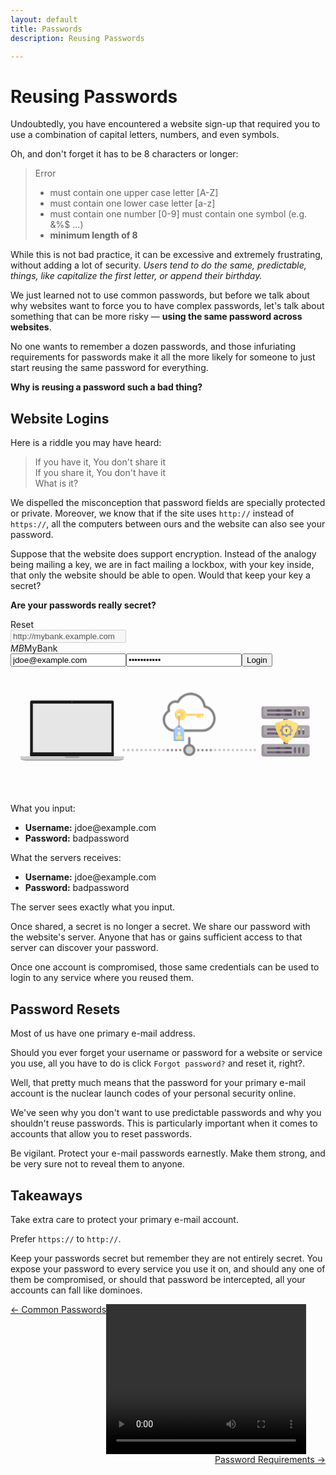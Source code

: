 ```yaml
---
layout: default
title: Passwords
description: Reusing Passwords

---
```

# Reusing Passwords

Undoubtedly, you have encountered a website sign-up that required you to use a
combination of capital letters, numbers, and even symbols.

Oh, and don't forget it has to be 8 characters or longer:

> Error
>
> * must contain one upper case letter \[A-Z\]
> * must contain one lower case letter \[a-z\]
> * must contain one number \[0-9\]
>   must contain one symbol (e.g. &%$ ...)
> * **minimum length of 8**

While this is not bad practice, it can be excessive and extremely frustrating,
without adding a lot of security. _Users tend to do the same, predictable,
things, like capitalize the first letter, or append their birthday._

We just learned not to use common passwords, but before we talk about why
websites want to force you to have complex passwords, let's talk about
something that can be more risky — **using the same password across
websites**.

No one wants to remember a dozen passwords, and those infuriating requirements
for passwords make it all the more likely for someone to just start reusing the
same password for everything.

**Why is reusing a password such a bad thing?**

## Website Logins

Here is a riddle you may have heard:

> If you have it, You don't share it  
> If you share it, You don't have it  
> What is it?

We dispelled the misconception that password fields are specially protected or
private.  Moreover, we know that if the site uses `http://` instead of
`https://`, all the computers between ours and the website can also see your
password.

Suppose that the website does support encryption. Instead of the analogy being
mailing a key, we are in fact mailing a lockbox, with your key inside, that
only the website should be able to open. Would that keep your key a secret?

**Are your passwords really secret?**



 <!-- Interactive Activity -->
  <div class="animation-wrapper" data-v-938d2d2e><a class="refresh" data-v-938d2d2e>Reset</a>
 <div class="browser-window" data-v-0328aee6 data-v-938d2d2e><div class="row" data-v-0328aee6><div class="column left" data-v-0328aee6><span class="dot" style="background:#ed594a;" data-v-0328aee6></span><span class="dot" style="background:#fdd800;" data-v-0328aee6></span><span class="dot" style="background:#5ac05a;" data-v-0328aee6></span></div><div class="column middle" data-v-0328aee6><input type="text" disabled="disabled" value="http://mybank.example.com" data-v-0328aee6></div><div class="column right" data-v-0328aee6><div style="float:right" data-v-0328aee6><span class="bar" data-v-0328aee6></span><span class="bar" data-v-0328aee6></span><span class="bar" data-v-0328aee6></span></div></div></div><div class="content" data-v-0328aee6><div class="login" data-v-0328aee6><div class="brand" data-v-0328aee6><i data-v-0328aee6>MB</i><span data-v-0328aee6>MyBank</span></div><form data-v-0328aee6><input type="text" placeholder="username" value="jdoe@example.com" data-v-0328aee6><input placeholder="password" type="password" value="badpassword" data-v-0328aee6><input type="submit" value="Login" data-v-0328aee6></form></div></div></div><svg width="740" height="300" viewBox="0 0 264.583 105.833" xmlns="http://www.w3.org/2000/svg" data-v-938d2d2e><g class="laptop" style="clip-rule:evenodd;fill-rule:evenodd;image-rendering:optimizeQuality;shape-rendering:geometricPrecision;text-rendering:geometricPrecision" data-v-938d2d2e><path d="M-2.392-8.496h108.374V99.877H-2.392z" style="fill:none" data-v-938d2d2e></path><path d="M16.472 64.233h70.283v3.029H16.472z" style="fill:#000000" data-v-938d2d2e></path><path d="M17.693 20.366H85.53c.671 0 1.22.55 1.22 1.22v43.488c0 .671-.549 1.22-1.22 1.22H17.693c-.672 0-1.221-.549-1.221-1.22V21.587c0-.672.55-1.221 1.22-1.221z" style="fill:#1a1a1a" data-v-938d2d2e></path><path id="screen" d="M18.718 22.941h66.13V64.05h-66.13z" style="fill:#e6e6e6;stroke:#000000;stroke-width:0.125102" data-v-938d2d2e></path><path d="M8.374 67.25h86.843v2.317H8.374z" style="fill:#cccccc" data-v-938d2d2e></path><path d="M45.802 67.25h11.987v.36a.814.814 0 0 1-.812.812H46.613a.814.814 0 0 1-.812-.811v-.361z" style="fill:#999999" data-v-938d2d2e></path><path d="M51.795 69.567h43.313c.02 0 .036.017.036.037 0 .673-2.972 1.263-4.737 1.412H13.183c-1.765-.15-4.737-.74-4.737-1.412 0-.02.017-.037.036-.037h43.313z" style="fill:#b3b3b3" data-v-938d2d2e></path><g transform="matrix(.21167 0 0 .21167 -2.392 -8.496)" data-v-938d2d2e><circle transform="matrix(1.30067 1.32352 -1.32373 1.30047 255.134 142.182)" r="1.2" style="fill:#424242" data-v-938d2d2e></circle><circle transform="matrix(1.00675 1.02443 -1.02459 1.00659 255.134 142.182)" r="1.2" style="fill:#595959" data-v-938d2d2e></circle><path d="M256.364 140.973a1.723 1.723 0 0 1-.436 2.738c-.48-.256-.895-.719-1.127-1.32-.258-.669-.232-1.364.019-1.905.544-.1 1.127.062 1.544.487z" style="fill:#636363" data-v-938d2d2e></path></g></g><g class="cloud" style="opacity:0.5" data-v-938d2d2e><g transform="matrix(.10887 0 0 .10887 116.019 13.817)" data-v-938d2d2e><circle cx="313.65" cy="442.5" r="37.8" style="fill:#a7a9ac" data-v-938d2d2e></circle><path d="M192.35 301.9h230.9c25.3-1.8 48.9-13.5 66.5-32.8 17.5-19.3 27.1-44 27.1-69.7 0-47.3-32.6-89.2-76.8-100.1-8.7-57-57.4-99.3-115.9-99.3-42.6 0-82.1 23.4-102.6 60.3-4.5-1-9.1-1.5-13.8-1.5-34.8 0-63.1 28.3-63.1 63.1 0 5 .6 9.9 1.7 14.6-23.5 16.4-37.8 43.6-37.8 72.5.1 47.9 38.5 90.4 83.8 92.9zm-30.6-153.6c3.8-2.2 5.5-6.9 3.9-11-1.8-4.8-2.7-10-2.7-15.4 0-24.8 20.2-45 45-45 5.3 0 10.5.9 15.3 2.7 4.4 1.6 9.3-.4 11.4-4.6 16.3-34.6 51.5-56.9 89.7-56.9 51.4 0 93.8 38.5 98.7 89.5.4 4.1 3.5 7.4 7.5 8.1 39 6.7 68.4 42.6 68.4 83.6 0 43.5-34.3 81.3-76.5 84.5h-229.3c-36-2.2-66.3-36.3-66.3-74.8 0-24.8 13.3-48.1 34.9-60.7zM360.45 442.5c0-22.7-16.3-41.7-37.8-46v-46.6c0-5-4.1-9.1-9.1-9.1s-9.1 4.1-9.1 9.1v46.6c-21.5 4.2-37.8 23.2-37.8 46 0 25.8 21 46.8 46.8 46.8 25.8 0 47-20.9 47-46.8zm-75.5 0c0-15.8 12.9-28.7 28.7-28.7 15.8 0 28.7 12.9 28.7 28.7 0 15.8-12.9 28.7-28.7 28.7-15.9.1-28.7-12.8-28.7-28.7zM252.95 442.5c0-5-4.1-9.1-9.1-9.1s-9.1 4.1-9.1 9.1 4.1 9.1 9.1 9.1 9.1-4 9.1-9.1zM189.05 442.5c0-5-4-9.1-9.1-9.1-5 0-9.1 4.1-9.1 9.1s4.1 9.1 9.1 9.1 9.1-4 9.1-9.1zM202.85 442.5c0 5 4.1 9.1 9.1 9.1s9.1-4 9.1-9.1c0-5-4-9.1-9.1-9.1-5 .1-9.1 4.1-9.1 9.1zM141.55 436.1c-1.7 1.7-2.6 4-2.6 6.4 0 2.4 1 4.7 2.6 6.4 1.7 1.7 4 2.7 6.4 2.7 2.4 0 4.7-1 6.4-2.7 1.7-1.7 2.7-4 2.7-6.4 0-2.4-1-4.7-2.7-6.4-1.7-1.7-4-2.7-6.4-2.7-2.3.1-4.7 1-6.4 2.7zM485.65 448.9c1.7-1.7 2.7-4 2.7-6.4 0-2.4-1-4.7-2.7-6.4-1.7-1.7-4-2.7-6.4-2.7-2.4 0-4.7 1-6.4 2.7-1.7 1.7-2.7 4-2.7 6.4 0 2.4 1 4.7 2.7 6.4 1.7 1.7 4 2.7 6.4 2.7 2.4 0 4.7-1 6.4-2.7zM456.35 442.5c0-5-4-9.1-9.1-9.1-5 0-9.1 4.1-9.1 9.1s4.1 9.1 9.1 9.1 9.1-4 9.1-9.1zM415.35 451.6c5 0 9.1-4 9.1-9.1 0-5-4-9.1-9.1-9.1-5 0-9.1 4.1-9.1 9.1 0 5.1 4.1 9.1 9.1 9.1zM392.45 442.5c0-5-4-9.1-9.1-9.1-5 0-9 4.1-9 9.1s4 9.1 9 9.1 9.1-4 9.1-9.1z" data-v-938d2d2e></path><path d="M519.675 448.9c1.7-1.7 2.7-4 2.7-6.4 0-2.4-1-4.7-2.7-6.4-1.7-1.7-4-2.7-6.4-2.7-2.4 0-4.7 1-6.4 2.7-1.7 1.7-2.7 4-2.7 6.4 0 2.4 1 4.7 2.7 6.4 1.7 1.7 4 2.7 6.4 2.7 2.4 0 4.7-1 6.4-2.7zM553.7 448.9c1.7-1.7 2.7-4 2.7-6.4 0-2.4-1-4.7-2.7-6.4-1.7-1.7-4-2.7-6.4-2.7-2.4 0-4.7 1-6.4 2.7-1.7 1.7-2.7 4-2.7 6.4 0 2.4 1 4.7 2.7 6.4 1.7 1.7 4 2.7 6.4 2.7 2.4 0 4.7-1 6.4-2.7zM587.725 448.9c1.7-1.7 2.7-4 2.7-6.4 0-2.4-1-4.7-2.7-6.4-1.7-1.7-4-2.7-6.4-2.7-2.4 0-4.7 1-6.4 2.7-1.7 1.7-2.7 4-2.7 6.4 0 2.4 1 4.7 2.7 6.4 1.7 1.7 4 2.7 6.4 2.7 2.4 0 4.7-1 6.4-2.7zM621.75 448.9c1.7-1.7 2.7-4 2.7-6.4 0-2.4-1-4.7-2.7-6.4-1.7-1.7-4-2.7-6.4-2.7-2.4 0-4.7 1-6.4 2.7-1.7 1.7-2.7 4-2.7 6.4 0 2.4 1 4.7 2.7 6.4 1.7 1.7 4 2.7 6.4 2.7 2.4 0 4.7-1 6.4-2.7zM655.775 448.9c1.7-1.7 2.7-4 2.7-6.4 0-2.4-1-4.7-2.7-6.4-1.7-1.7-4-2.7-6.4-2.7-2.4 0-4.7 1-6.4 2.7-1.7 1.7-2.7 4-2.7 6.4 0 2.4 1 4.7 2.7 6.4 1.7 1.7 4 2.7 6.4 2.7 2.4 0 4.7-1 6.4-2.7zM689.8 448.9c1.7-1.7 2.7-4 2.7-6.4 0-2.4-1-4.7-2.7-6.4-1.7-1.7-4-2.7-6.4-2.7-2.4 0-4.7 1-6.4 2.7-1.7 1.7-2.7 4-2.7 6.4 0 2.4 1 4.7 2.7 6.4 1.7 1.7 4 2.7 6.4 2.7 2.4 0 4.7-1 6.4-2.7zM723.825 448.9c1.7-1.7 2.7-4 2.7-6.4 0-2.4-1-4.7-2.7-6.4-1.7-1.7-4-2.7-6.4-2.7-2.4 0-4.7 1-6.4 2.7-1.7 1.7-2.7 4-2.7 6.4 0 2.4 1 4.7 2.7 6.4 1.7 1.7 4 2.7 6.4 2.7 2.4 0 4.7-1 6.4-2.7zM757.85 448.9c1.7-1.7 2.7-4 2.7-6.4 0-2.4-1-4.7-2.7-6.4-1.7-1.7-4-2.7-6.4-2.7-2.4 0-4.7 1-6.4 2.7-1.7 1.7-2.7 4-2.7 6.4 0 2.4 1 4.7 2.7 6.4 1.7 1.7 4 2.7 6.4 2.7 2.4 0 4.7-1 6.4-2.7zM791.875 448.9c1.7-1.7 2.7-4 2.7-6.4 0-2.4-1-4.7-2.7-6.4-1.7-1.7-4-2.7-6.4-2.7-2.4 0-4.7 1-6.4 2.7-1.7 1.7-2.7 4-2.7 6.4 0 2.4 1 4.7 2.7 6.4 1.7 1.7 4 2.7 6.4 2.7 2.4 0 4.7-1 6.4-2.7zM825.9 448.9c1.7-1.7 2.7-4 2.7-6.4 0-2.4-1-4.7-2.7-6.4-1.7-1.7-4-2.7-6.4-2.7-2.4 0-4.7 1-6.4 2.7-1.7 1.7-2.7 4-2.7 6.4 0 2.4 1 4.7 2.7 6.4 1.7 1.7 4 2.7 6.4 2.7 2.4 0 4.7-1 6.4-2.7zM-185.128 448.9c1.7-1.7 2.7-4 2.7-6.4 0-2.4-1-4.7-2.7-6.4-1.7-1.7-4-2.7-6.4-2.7-2.4 0-4.7 1-6.4 2.7-1.7 1.7-2.7 4-2.7 6.4 0 2.4 1 4.7 2.7 6.4 1.7 1.7 4 2.7 6.4 2.7 2.4 0 4.7-1 6.4-2.7zM-151.103 448.9c1.7-1.7 2.7-4 2.7-6.4 0-2.4-1-4.7-2.7-6.4-1.7-1.7-4-2.7-6.4-2.7-2.4 0-4.7 1-6.4 2.7-1.7 1.7-2.7 4-2.7 6.4 0 2.4 1 4.7 2.7 6.4 1.7 1.7 4 2.7 6.4 2.7 2.4 0 4.7-1 6.4-2.7zM-117.078 448.9c1.7-1.7 2.7-4 2.7-6.4 0-2.4-1-4.7-2.7-6.4-1.7-1.7-4-2.7-6.4-2.7-2.4 0-4.7 1-6.4 2.7-1.7 1.7-2.7 4-2.7 6.4 0 2.4 1 4.7 2.7 6.4 1.7 1.7 4 2.7 6.4 2.7 2.4 0 4.7-1 6.4-2.7zM-83.053 448.9c1.7-1.7 2.7-4 2.7-6.4 0-2.4-1-4.7-2.7-6.4-1.7-1.7-4-2.7-6.4-2.7-2.4 0-4.7 1-6.4 2.7-1.7 1.7-2.7 4-2.7 6.4 0 2.4 1 4.7 2.7 6.4 1.7 1.7 4 2.7 6.4 2.7 2.4 0 4.7-1 6.4-2.7zM-49.028 448.9c1.7-1.7 2.7-4 2.7-6.4 0-2.4-1-4.7-2.7-6.4-1.7-1.7-4-2.7-6.4-2.7-2.4 0-4.7 1-6.4 2.7-1.7 1.7-2.7 4-2.7 6.4 0 2.4 1 4.7 2.7 6.4 1.7 1.7 4 2.7 6.4 2.7 2.4 0 4.7-1 6.4-2.7zM-15.003 448.9c1.7-1.7 2.7-4 2.7-6.4 0-2.4-1-4.7-2.7-6.4-1.7-1.7-4-2.7-6.4-2.7-2.4 0-4.7 1-6.4 2.7-1.7 1.7-2.7 4-2.7 6.4 0 2.4 1 4.7 2.7 6.4 1.7 1.7 4 2.7 6.4 2.7 2.4 0 4.7-1 6.4-2.7zM19.022 448.9c1.7-1.7 2.7-4 2.7-6.4 0-2.4-1-4.7-2.7-6.4-1.7-1.7-4-2.7-6.4-2.7-2.4 0-4.7 1-6.4 2.7-1.7 1.7-2.7 4-2.7 6.4 0 2.4 1 4.7 2.7 6.4 1.7 1.7 4 2.7 6.4 2.7 2.4 0 4.7-1 6.4-2.7zM53.047 448.9c1.7-1.7 2.7-4 2.7-6.4 0-2.4-1-4.7-2.7-6.4-1.7-1.7-4-2.7-6.4-2.7-2.4 0-4.7 1-6.4 2.7-1.7 1.7-2.7 4-2.7 6.4 0 2.4 1 4.7 2.7 6.4 1.7 1.7 4 2.7 6.4 2.7 2.4 0 4.7-1 6.4-2.7zM87.072 448.9c1.7-1.7 2.7-4 2.7-6.4 0-2.4-1-4.7-2.7-6.4-1.7-1.7-4-2.7-6.4-2.7-2.4 0-4.7 1-6.4 2.7-1.7 1.7-2.7 4-2.7 6.4 0 2.4 1 4.7 2.7 6.4 1.7 1.7 4 2.7 6.4 2.7 2.4 0 4.7-1 6.4-2.7zM121.097 448.9c1.7-1.7 2.7-4 2.7-6.4 0-2.4-1-4.7-2.7-6.4-1.7-1.7-4-2.7-6.4-2.7-2.4 0-4.7 1-6.4 2.7-1.7 1.7-2.7 4-2.7 6.4 0 2.4 1 4.7 2.7 6.4 1.7 1.7 4 2.7 6.4 2.7 2.4 0 4.7-1 6.4-2.7z" style="opacity:0.5;stroke-width:1" data-v-938d2d2e></path></g></g><g class="key" data-v-938d2d2e><path d="M160.74 34.332V33.02h.875v1.31a.437.437 0 1 1-.874 0zM156.808 32.584h2.622v2.185h-2.622z" style="fill:#ffd164" data-v-938d2d2e></path><path d="M158.993 34.768v-2.184h.874v2.184a.437.437 0 1 1-.874 0zM156.37 34.768v-2.184h.875v2.184a.437.437 0 1 1-.874 0z" style="fill:#ffe17d" data-v-938d2d2e></path><path d="M138.021 32.336c.092 2.397 2.02 4.412 4.41 4.602a4.805 4.805 0 0 0 4.959-3.296.883.883 0 0 1 .834-.621h13.39a.874.874 0 0 0 0-1.748h-13.389a.887.887 0 0 1-.837-.627 4.805 4.805 0 0 0-9.367 1.69zm4.803-.19a1.311 1.311 0 1 1-2.622 0 1.311 1.311 0 0 1 2.622 0z" style="fill:#ffe17d" data-v-938d2d2e></path><path d="M142.824 29.088a3.059 3.059 0 1 0 0 6.117 3.059 3.059 0 0 0 0-6.117zm-1.31 4.37a1.311 1.311 0 1 1 0-2.622 1.311 1.311 0 0 1 0 2.622z" style="fill:#ffd164" data-v-938d2d2e></path><path d="M143.698 36.08a4.807 4.807 0 0 1-3.81-7.74 4.798 4.798 0 0 0-1.867 3.996c.092 2.397 2.02 4.412 4.41 4.602a4.794 4.794 0 0 0 4.2-1.862 4.782 4.782 0 0 1-2.933 1.003zM148.224 33.02h13.39a.874.874 0 0 0 .875-.873h-13.066c-.547 0-1.031.353-1.199.873z" style="fill:#ffd164" data-v-938d2d2e></path><path d="M145.371 43.87l-2.313-2.313a2.178 2.178 0 0 0-1.545-.64c-.559 0-1.118.214-1.545.64l-2.313 2.313a1.748 1.748 0 0 0-.512 1.236v8.453c0 .483.392.874.874.874h6.992a.874.874 0 0 0 .874-.874v-8.453c0-.463-.184-.908-.512-1.236zm-3.858.95a.874.874 0 1 1 0-1.749.874.874 0 0 1 0 1.748z" style="fill:#a5cdff" data-v-938d2d2e></path><path d="M141.513 43.508a.437.437 0 0 1-.437-.437v-9.613a.437.437 0 1 1 .874 0v9.613a.437.437 0 0 1-.437.437z" style="fill:#aea8af" data-v-938d2d2e></path><path d="M141.513 43.508a.437.437 0 0 1-.437-.437v-1.31h.874v1.31a.437.437 0 0 1-.437.437z" style="fill:#9c969e" data-v-938d2d2e></path><path d="M139.328 53.528a1.311 1.311 0 0 1-1.31-1.311v-8.709l-.363.362a1.748 1.748 0 0 0-.512 1.236v8.453c0 .483.392.874.874.874h6.992a.874.874 0 0 0 .874-.874v-.031h-6.555z" style="fill:#8cb4eb" data-v-938d2d2e></path><path d="M143.538 50.738l-.772-.257a.874.874 0 0 1-.597-.83v-.899h-1.311v.9c0 .376-.24.71-.598.829l-.771.257a.874.874 0 0 0-.598.829v.681c0 .241.196.437.437.437h4.37a.437.437 0 0 0 .437-.437v-.681c0-.376-.24-.71-.597-.83z" style="fill:#ffe17d" data-v-938d2d2e></path><path d="M141.513 50.5c.337 0 .645-.076.93-.212a.874.874 0 0 1-.274-.636v-.9h-1.311v.9a.874.874 0 0 1-.275.635c.285.137.594.213.93.213z" style="fill:#ffd164" data-v-938d2d2e></path><path d="M141.513 49.626a1.311 1.311 0 0 1-1.31-1.31v-.438a1.311 1.311 0 0 1 2.622 0v.437c0 .724-.588 1.311-1.312 1.311z" style="fill:#ffedb1" data-v-938d2d2e></path><path d="M141.076 48.752v-1.31c0-.333.128-.64.332-.87a1.313 1.313 0 0 0-1.206 1.306v.437c0 .688.532 1.252 1.206 1.307a1.316 1.316 0 0 1-.332-.87z" style="fill:#ffe17d" data-v-938d2d2e></path></g><g class="servers" data-v-938d2d2e><path d="M229.303 34.071h3.51V58.65h-3.51z" style="fill:#6f6571;stroke-width:0.26458332" data-v-938d2d2e></path><path d="M232.814 42.85h-1.755v-3.951c0-.727.59-1.317 1.316-1.317h.44zM232.814 58.65h-1.755V54.7c0-.728.59-1.317 1.316-1.317h.44z" style="fill:#867e88" data-v-938d2d2e></path><path d="M249.493 67.427h-36.868c-.97 0-1.756-.786-1.756-1.755v-7.023c0-.97.786-1.755 1.756-1.755h36.868c.97 0 1.755.786 1.755 1.755v7.023c0 .97-.786 1.755-1.755 1.755z" style="fill:#aea8af;stroke-width:0.26458332" data-v-938d2d2e></path><path d="M238.959 64.794a.878.878 0 0 1-.878-.878v-3.51a.878.878 0 1 1 1.756 0v3.51a.878.878 0 0 1-.878.878zM242.47 64.794a.878.878 0 0 1-.878-.878v-3.51a.878.878 0 1 1 1.756 0v3.51a.878.878 0 0 1-.878.878zM245.981 64.794a.878.878 0 0 1-.878-.878v-3.51a.878.878 0 1 1 1.756 0v3.51a.878.878 0 0 1-.878.878z" style="fill:#6f6571" data-v-938d2d2e></path><path d="M212.625 62.16v-5.266c-.97 0-1.756.786-1.756 1.755v7.023c0 .97.786 1.755 1.756 1.755h36.868c.97 0 1.755-.786 1.755-1.755h-35.112a3.511 3.511 0 0 1-3.511-3.511z" style="fill:#9c969e;stroke-width:0.26458332" data-v-938d2d2e></path><path d="M235.448 61.283h-19.312a.878.878 0 0 1 0-1.756h19.312a.878.878 0 1 1 0 1.756zM235.448 64.794h-19.312a.878.878 0 0 1 0-1.756h19.312a.878.878 0 1 1 0 1.756z" style="fill:#6f6571" data-v-938d2d2e></path><path d="M225.792 61.283h-1.756a.878.878 0 0 1 0-1.756h1.756a.878.878 0 1 1 0 1.756zM225.792 64.794h-1.756a.878.878 0 0 1 0-1.756h1.756a.878.878 0 1 1 0 1.756zM235.448 61.283h-4.39a.878.878 0 0 1 0-1.756h4.39a.878.878 0 1 1 0 1.756zM235.448 64.794h-4.39a.878.878 0 0 1 0-1.756h4.39a.878.878 0 1 1 0 1.756z" style="fill:#5d5360" data-v-938d2d2e></path><path d="M249.493 35.827h-36.868c-.97 0-1.756-.786-1.756-1.756v-7.022c0-.97.786-1.756 1.756-1.756h36.868c.97 0 1.755.786 1.755 1.756v7.022c0 .97-.786 1.756-1.755 1.756z" style="fill:#aea8af;stroke-width:0.26458332" data-v-938d2d2e></path><path d="M238.959 33.193a.878.878 0 0 1-.878-.877v-3.512a.878.878 0 1 1 1.756 0v3.511a.878.878 0 0 1-.878.878zM242.47 33.193a.878.878 0 0 1-.878-.877v-3.512a.878.878 0 1 1 1.756 0v3.511a.878.878 0 0 1-.878.878zM245.981 33.193a.878.878 0 0 1-.878-.877v-3.512a.878.878 0 1 1 1.756 0v3.511a.878.878 0 0 1-.878.878z" style="fill:#6f6571" data-v-938d2d2e></path><path d="M212.625 30.56v-5.267c-.97 0-1.756.786-1.756 1.756v7.022c0 .97.786 1.756 1.756 1.756h36.868c.97 0 1.755-.786 1.755-1.756h-35.112a3.511 3.511 0 0 1-3.511-3.511z" style="fill:#9c969e;stroke-width:0.26458332" data-v-938d2d2e></path><path d="M235.448 29.682h-19.312a.878.878 0 0 1 0-1.756h19.312a.878.878 0 1 1 0 1.756zM235.448 33.193h-19.312a.878.878 0 0 1 0-1.756h19.312a.878.878 0 1 1 0 1.756z" style="fill:#6f6571" data-v-938d2d2e></path><path d="M225.792 29.682h-1.756a.878.878 0 0 1 0-1.756h1.756a.878.878 0 1 1 0 1.756zM225.792 33.193h-1.756a.878.878 0 0 1 0-1.756h1.756a.878.878 0 1 1 0 1.756zM235.448 29.682h-4.39a.878.878 0 0 1 0-1.756h4.39a.878.878 0 1 1 0 1.756zM235.448 33.193h-4.39a.878.878 0 0 1 0-1.756h4.39a.878.878 0 1 1 0 1.756z" style="fill:#5d5360" data-v-938d2d2e></path><path d="M245.981 29.682a.878.878 0 0 1 0-1.756.878.878 0 1 1 0 1.756z" style="fill:#cdf5a0;stroke-width:0.26458332" data-v-938d2d2e></path><path d="M242.47 29.682a.878.878 0 0 1 0-1.756.878.878 0 1 1 0 1.756z" style="fill:#ffe17d;stroke-width:0.26458332" data-v-938d2d2e></path><path d="M249.493 51.627h-36.868c-.97 0-1.756-.786-1.756-1.756V42.85c0-.97.786-1.756 1.756-1.756h36.868c.97 0 1.755.786 1.755 1.756v7.022c0 .97-.786 1.756-1.755 1.756z" style="fill:#aea8af;stroke-width:0.26458332" data-v-938d2d2e></path><g data-v-938d2d2e><path d="M238.959 48.994a.878.878 0 0 1-.878-.878v-3.511a.878.878 0 1 1 1.756 0v3.51a.878.878 0 0 1-.878.879zM242.47 48.994a.878.878 0 0 1-.878-.878v-3.511a.878.878 0 1 1 1.756 0v3.51a.878.878 0 0 1-.878.879zM245.981 48.994a.878.878 0 0 1-.878-.878v-3.511a.878.878 0 1 1 1.756 0v3.51a.878.878 0 0 1-.878.879z" style="fill:#6f6571" data-v-938d2d2e></path></g><path d="M212.625 46.36v-5.266c-.97 0-1.756.786-1.756 1.755v7.023c0 .97.786 1.755 1.756 1.755h36.868c.97 0 1.755-.786 1.755-1.755h-35.112a3.511 3.511 0 0 1-3.511-3.512z" style="fill:#9c969e;stroke-width:0.26458332" data-v-938d2d2e></path><g data-v-938d2d2e><path d="M235.448 45.482h-19.312a.878.878 0 0 1 0-1.756h19.312a.878.878 0 1 1 0 1.756zM235.448 48.994h-19.312a.878.878 0 0 1 0-1.756h19.312a.878.878 0 1 1 0 1.756z" style="fill:#6f6571" data-v-938d2d2e></path></g><g data-v-938d2d2e><path d="M225.792 45.482h-1.756a.878.878 0 0 1 0-1.756h1.756a.878.878 0 1 1 0 1.756zM225.792 48.994h-1.756a.878.878 0 0 1 0-1.756h1.756a.878.878 0 1 1 0 1.756zM235.448 45.482h-4.39a.878.878 0 0 1 0-1.756h4.39a.878.878 0 1 1 0 1.756zM235.448 48.994h-4.39a.878.878 0 0 1 0-1.756h4.39a.878.878 0 1 1 0 1.756z" style="fill:#5d5360" data-v-938d2d2e></path></g><path d="M245.981 45.47a.878.878 0 0 1 0-1.756.878.878 0 1 1 0 1.756z" style="fill:#cdf5a0;stroke-width:0.26458332" data-v-938d2d2e></path><path d="M242.53 45.447a.878.878 0 0 1 0-1.756.878.878 0 1 1 0 1.756z" style="fill:#ffe17d;stroke-width:0.26458332" data-v-938d2d2e></path><g data-v-938d2d2e><path d="M231.247 36.35l-8.435 3.068a.872.872 0 0 0-.575.9c.226 2.368 1.54 10.437 9.107 15.667a.895.895 0 0 0 1.005 0c7.566-5.23 8.882-13.3 9.107-15.667a.872.872 0 0 0-.575-.9l-8.434-3.067a1.756 1.756 0 0 0-1.2 0z" style="fill:#ffe17d;stroke-width:0.26458332" data-v-938d2d2e></path><path d="M225.93 38.284l-3.118 1.134a.872.872 0 0 0-.575.9c.226 2.368 1.54 10.437 9.107 15.667a.895.895 0 0 0 1.005 0c.357-.247.695-.496 1.024-.754-5.399-5.71-6.987-13.25-7.443-16.947z" style="fill:#ffd164;stroke-width:0.26458332" data-v-938d2d2e></path><path d="M237.13 44.847a.175.175 0 0 0-.173-.15h-.737a4.524 4.524 0 0 0-.689-1.664l.521-.52a.175.175 0 0 0 .017-.23 5.433 5.433 0 0 0-1.025-1.025.175.175 0 0 0-.23.017l-.52.52a4.524 4.524 0 0 0-1.663-.688v-.737a.175.175 0 0 0-.15-.174 5.427 5.427 0 0 0-1.45 0 .175.175 0 0 0-.15.174v.737a4.524 4.524 0 0 0-1.664.689l-.52-.52a.175.175 0 0 0-.23-.018 5.428 5.428 0 0 0-1.025 1.025.175.175 0 0 0 .017.23l.521.52a4.524 4.524 0 0 0-.689 1.664h-.736a.175.175 0 0 0-.174.15 5.426 5.426 0 0 0 0 1.45c.011.086.087.15.174.15h.736c.119.605.356 1.169.69 1.663l-.522.52a.175.175 0 0 0-.017.23 5.428 5.428 0 0 0 1.025 1.025c.07.053.168.044.23-.017l.52-.52c.495.332 1.058.57 1.664.688v.737c0 .087.064.162.15.174a5.428 5.428 0 0 0 1.45 0 .175.175 0 0 0 .15-.174v-.737a4.523 4.523 0 0 0 1.663-.689l.52.52c.062.062.16.07.23.018a5.428 5.428 0 0 0 1.025-1.025.175.175 0 0 0-.017-.23l-.52-.52c.332-.494.57-1.058.688-1.664h.737a.175.175 0 0 0 .174-.15 5.428 5.428 0 0 0 0-1.45zm-5.374 4.049a3.324 3.324 0 1 1 0-6.649 3.324 3.324 0 0 1 0 6.649z" style="fill:#aea8af" data-v-938d2d2e></path><path d="M232.456 45.222a.701.701 0 0 0-1.379-.176c-.073.3.047.573.26.732.04.031.069.078.069.13v.695c0 .174.119.335.29.363a.35.35 0 0 0 .41-.345v-.717c0-.05.026-.094.067-.124a.694.694 0 0 0 .283-.558z" style="fill:#5d5360" data-v-938d2d2e></path><path d="M235.531 48.11a4.52 4.52 0 0 1-1.534.662c-.128.028-.207-.142-.1-.219a3.663 3.663 0 0 0 1.523-3.253 3.692 3.692 0 0 0-3.393-3.393 3.663 3.663 0 0 0-3.253 1.523c-.076.107-.247.028-.218-.1a4.519 4.519 0 0 1 .661-1.534l-.52-.52a.175.175 0 0 0-.23-.018 5.43 5.43 0 0 0-1.025 1.025.175.175 0 0 0 .017.23l.521.52a4.524 4.524 0 0 0-.689 1.664h-.736a.175.175 0 0 0-.174.15 5.427 5.427 0 0 0 0 1.45c.011.086.087.15.174.15h.736c.119.605.356 1.169.69 1.663l-.522.52a.175.175 0 0 0-.017.23 5.428 5.428 0 0 0 1.025 1.025c.07.053.168.044.23-.017l.52-.52c.495.332 1.058.57 1.664.688v.737c0 .087.064.162.15.174a5.428 5.428 0 0 0 1.45 0 .175.175 0 0 0 .15-.174v-.737a4.523 4.523 0 0 0 1.663-.689l.52.52c.062.062.16.07.23.018a5.426 5.426 0 0 0 1.025-1.025.175.175 0 0 0-.017-.23zm-3.775-5.863a3.324 3.324 0 1 1 0 6.649 3.324 3.324 0 0 1 0-6.649zM231.03 40.196a.172.172 0 0 0-.13.1c.073-.038.148-.075.224-.11-.03.005-.062.006-.093.01zM237.031 46.428a.172.172 0 0 0 .1-.132l.01-.093a4.54 4.54 0 0 1-.11.225z" style="fill:#9c969e" data-v-938d2d2e></path><path d="M231.588 44.891a.702.702 0 0 1 .845.506.701.701 0 1 0-1.356-.003.697.697 0 0 1 .51-.503z" style="fill:#4b3f4e" data-v-938d2d2e></path></g></g></svg><div class="info" data-v-938d2d2e><div class="left" data-v-938d2d2e><span data-v-938d2d2e>What you input:</span><ul data-v-938d2d2e><li data-v-938d2d2e><b data-v-938d2d2e>Username:</b> jdoe@example.com</li><li data-v-938d2d2e><b data-v-938d2d2e>Password:</b> badpassword</li></ul></div><div class="right" data-v-938d2d2e><span data-v-938d2d2e>What the servers receives:</span><ul data-v-938d2d2e><li data-v-938d2d2e><b data-v-938d2d2e>Username:</b> jdoe@example.com</li><li data-v-938d2d2e><b data-v-938d2d2e>Password:</b> badpassword</li></ul></div></div><div style="clear:both;" data-v-938d2d2e></div></div>
 
<!-- Interactive Activity -->

The server sees exactly what you input.

Once shared, a secret is no longer a secret. We share our password with the
website's server.  Anyone that has or gains sufficient access to that server
can discover your password.

Once one account is compromised, those same credentials can be used to login
to any service where you reused them.

## Password Resets

Most of us have one primary e-mail address.

Should you ever forget your username or password for a website or service you
use, all you have to do is click `Forgot password?` and reset it, right?.

Well, that pretty much means that the password for your primary e-mail account
is the nuclear launch codes of your personal security online.

We've seen why you don't want to use predictable passwords and why you
shouldn't reuse passwords. This is particularly important when it comes to
accounts that allow you to reset passwords.

Be vigilant. Protect your e-mail passwords earnestly. Make them strong, and
be very sure not to reveal them to anyone.

## Takeaways

Take extra care to protect your primary e-mail account.

Prefer `https://` to `http://`.

Keep your passwords secret but remember they are not entirely secret.  You
expose your password to every service you use it on, and should any one of them
be compromised, or should that password be intercepted, all your accounts can
fall like dominoes.

<!-- Tutorial Video -->
<video width="320" height="240" controls>
  <source src ="reusing passwords.mp4" type= "video/mp4">
</video>




 <span style="float:left;"> 
<a href="./common_passwords.html">← Common Passwords</a>
  </span> 
 <span style="float:right;">
  <a href="./password_requirements.html">Password Requirements →</a>
  </span> 
<br />
<br />
